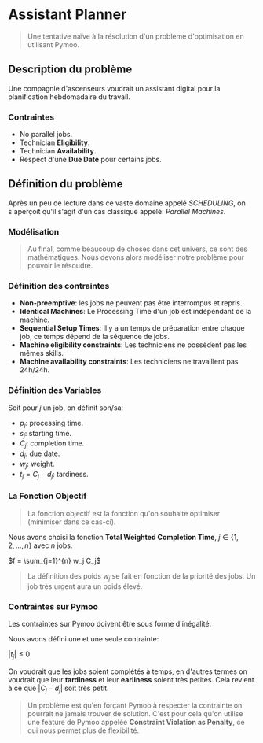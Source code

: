 # Assistant Planner
> Une tentative naïve à la résolution d'un problème d'optimisation en utilisant Pymoo.

## Description du problème
Une compagnie d'ascenseurs voudrait un assistant digital pour la planification hebdomadaire du travail.

### Contraintes
- No parallel jobs.
- Technician __Eligibility__.
- Technician __Availability__.
- Respect d'une __Due Date__ pour certains jobs.

## Définition du problème

Après un peu de lecture dans ce vaste domaine appelé *SCHEDULING*, on s'aperçoit qu'il s'agit d'un cas classique appelé: *Parallel Machines*.

### Modélisation

> Au final, comme beaucoup de choses dans cet univers, ce sont des mathématiques. Nous devons alors modéliser notre problème pour pouvoir le résoudre.

### Définition des contraintes
- __Non-preemptive__: les jobs ne peuvent pas être interrompus et repris.
- __Identical Machines__: Le Processing Time d'un job est indépendant de la machine.
- __Sequential Setup Times__: Il y a un temps de préparation entre chaque job, ce temps dépend de la séquence de jobs.
- __Machine eligibility constraints__: Les techniciens ne possèdent pas les mêmes skills.
- __Machine availability constraints__: Les techniciens ne travaillent pas 24h/24h.

### Définition des Variables
Soit pour $j$ un job, on définit son/sa:
- $p_j$: processing time.
- $s_j$: starting time.
- $C_j$: completion time.
- $d_j$: due date.
- $w_j$: weight.
- $t_j = C_j - d_j$: tardiness.

### La Fonction Objectif
> La fonction objectif est la fonction qu'on souhaite optimiser (minimiser dans ce cas-ci).

Nous avons choisi la fonction __Total Weighted Completion Time__, $j \in \{1,2,...,n\}$ avec $n$ jobs.

$f = \sum_{j=1}^{n} w_j C_j$

> La définition des poids $w_j$ se fait en fonction de la priorité des jobs. Un job très urgent aura un poids élevé.

### Contraintes sur Pymoo
Les contraintes sur Pymoo doivent être sous forme d'inégalité.

Nous avons défini une et une seule contrainte:

$|t_j| \leq 0$

On voudrait que les jobs soient complétés à temps, en d'autres termes on voudrait que leur __tardiness__ et leur __earliness__ soient très petites. Cela revient à ce que $|C_j - d_j|$ soit très petit.

> Un problème est qu'en forçant Pymoo à respecter la contrainte on pourrait ne jamais trouver de solution. C'est pour cela qu'on utilise une feature de Pymoo appelée __Constraint Violation as Penalty__, ce qui nous permet plus de flexibilité.